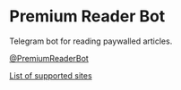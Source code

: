 # Premium Reader Bot
Telegram bot for reading paywalled articles.

[@PremiumReaderBot](https://t.me/PremiumReaderBot)

[List of supported sites](https://github.com/nelsontky/PremiumReaderBot/blob/master/supportedSites.js)
